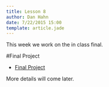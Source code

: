```yaml
---
title: Lesson 8
author: Dan Hahn
date: 7/22/2015 15:00
template: article.jade
---
```


This week we work on the in class final.  

<span class="more"></span>

#Final Project

* [Final Project]()

More details will come later.